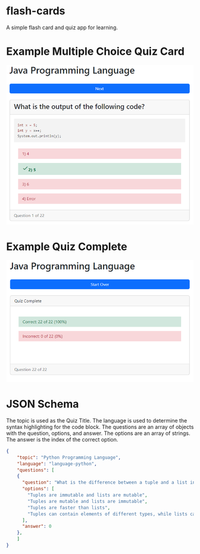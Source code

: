 # flash-cards

A simple flash card and quiz app for learning.

# Example Multiple Choice Quiz Card
![Example Multiple Choice Quiz Card](public/images/card-multi.png)

# Example Quiz Complete
![Example Quiz Complete](public/images/quiz-complete.png)

# JSON Schema
The topic is used as the Quiz Title. The language is used to determine the syntax highlighting for the code block. The questions are an array of objects with the question, options, and answer. The options are an array of strings. The answer is the index of the correct option.

```json
{
    "topic": "Python Programming Language",
    "language": "language-python",
    "questions": [
    {
      "question": "What is the difference between a tuple and a list in Python?",
      "options": [
        "Tuples are immutable and lists are mutable",
        "Tuples are mutable and lists are immutable",
        "Tuples are faster than lists",
        "Tuples can contain elements of different types, while lists cannot"
      ],
      "answer": 0
    },
    ]
}
```